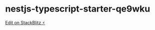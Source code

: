 # nestjs-typescript-starter-qe9wku

[Edit on StackBlitz ⚡️](https://stackblitz.com/edit/nestjs-typescript-starter-qe9wku)
